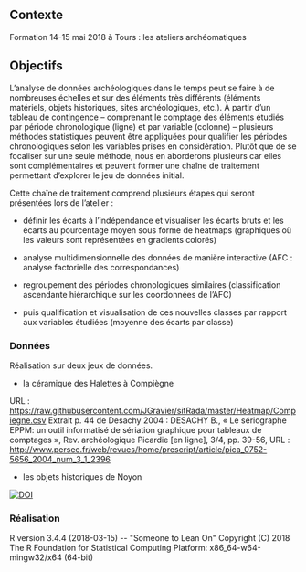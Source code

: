 ## Contexte
Formation 14-15 mai 2018 à Tours : les ateliers archéomatiques

## Objectifs  
L’analyse de données archéologiques dans le temps peut se faire à de nombreuses échelles et sur des éléments très différents (éléments matériels, objets historiques, sites archéologiques, etc.). À partir d’un tableau de contingence – comprenant le comptage des éléments étudiés par période chronologique (ligne) et par variable (colonne) – plusieurs méthodes statistiques peuvent être appliquées pour qualifier les périodes chronologiques selon les variables prises en considération. Plutôt que de se focaliser sur une seule méthode, nous en aborderons plusieurs car elles sont complémentaires et peuvent former une chaîne de traitement permettant d’explorer le jeu de données initial.

Cette chaîne de traitement comprend plusieurs étapes qui seront présentées lors de l’atelier :

* définir les écarts à l’indépendance et visualiser les écarts bruts et les écarts au pourcentage moyen sous forme de heatmaps (graphiques où les valeurs sont représentées en gradients colorés)

* analyse multidimensionnelle des données de manière interactive (AFC : analyse factorielle des correspondances)

* regroupement des périodes chronologiques similaires (classification ascendante hiérarchique sur les coordonnées de l’AFC)

* puis qualification et visualisation de ces nouvelles classes par rapport aux variables étudiées (moyenne des écarts par classe)


### Données
Réalisation sur deux jeux de données.

* la céramique des Halettes à Compiègne

URL : https://raw.githubusercontent.com/JGravier/sitRada/master/Heatmap/Compiegne.csv
Extrait p. 44 de Desachy 2004 : DESACHY B., « Le sériographe EPPM: un outil informatisé de sériation graphique pour tableaux de comptages », Rev. archéologique Picardie [en ligne], 3/4, pp. 39-56, URL : http://www.persee.fr/web/revues/home/prescript/article/pica_0752-5656_2004_num_3_1_2396


* les objets historiques de Noyon

[![DOI](https://zenodo.org/badge/doi/10.6084/m9.figshare.5630326.svg)](https://doi.org/10.6084/m9.figshare.5630326)

### Réalisation
R version 3.4.4 (2018-03-15) -- "Someone to Lean On"
Copyright (C) 2018 The R Foundation for Statistical Computing
Platform: x86_64-w64-mingw32/x64 (64-bit)

